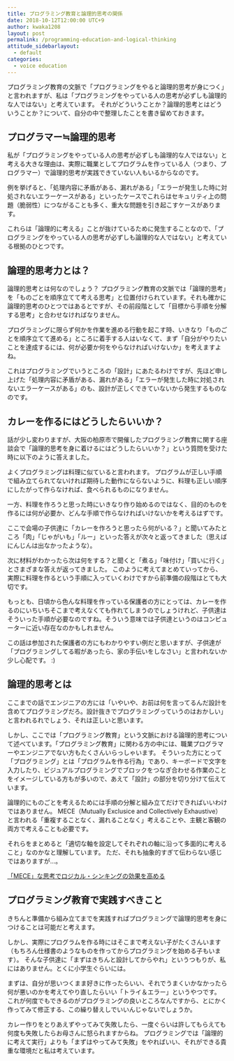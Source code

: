 ```yaml
---
title: プログラミング教育と論理的思考の関係
date: 2018-10-12T12:00:00 UTC+9
author: kwaka1208
layout: post
permalink: /programming-education-and-logical-thinking
attitude_sidebarlayout:
  - default
categories:
  - voice education
---
```

プログラミング教育の文脈で「プログラミングをやると論理的思考が身につく」と言われますが、私は「プログラミングをやっている人の思考が必ずしも論理的な人ではない」と考えています。
それがどういうことか？論理的思考とはどういうことか？について、自分の中で整理したことを書き留めておきます。

## プログラマー≒論理的思考
私が「プログラミングをやっている人の思考が必ずしも論理的な人ではない」と考える大きな理由は、実際に職業としてプログラムを作っている人（つまり、プログラマー）で論理的思考が実践できていない人もいるからなのです。

例を挙げると、「処理内容に矛盾がある、漏れがある」「エラーが発生した時に対処されないエラーケースがある」といったケースでこれらはセキュリティ上の問題（脆弱性）につながることも多く、重大な問題を引き起こすケースがあります。

これらは「論理的に考える」ことが抜けているために発生することなので、「プログラミングをやっている人の思考が必ずしも論理的な人ではない」と考えている根拠のひとつです。

## 論理的思考力とは？
論理的思考とは何なのでしょう？
プログラミング教育の文脈では「論理的思考」を「ものごとを順序立てて考える思考」と位置付けられています。それも確かに論理的思考のひとつではあるとですが、その前段階として「目標から手順を分解する思考」と合わせなければなりません。

プログラミングに限らず何かを作業を進める行動を起こす時、いきなり「ものごとを順序立てて進める」ところに着手する人はいなくて、まず「自分がやりたいことを達成するには、何が必要か何をやらなければいけないか」を考えますよね。

これはプログラミングでいうところの「設計」にあたるわけですが、先ほど申し上げた「処理内容に矛盾がある、漏れがある」「エラーが発生した時に対処されないエラーケースがある」のも、設計が正しくできていないから発生するものなのです。

## カレーを作るにはどうしたらいいか？
話が少し変わりますが、大阪の柏原市で開催したプログラミング教育に関する座談会で「論理的思考を身に着けるにはどうしたらいいか？」という質問を受けた時に以下のように答えました。

よくプログラミングは料理に似ていると言われます。
プログラムが正しい手順で組み立てられてないければ期待した動作にならないように、料理も正しい順序にしたがって作らなければ、食べられるものになりません。

一方、料理を作ろうと思った時にいきなり作り始めるのではなく、目的のものを作るには何が必要か、どんな手順で作らなければいけないかを考えるはずです。

ここで会場の子供達に「カレーを作ろうと思ったら何がいる？」と聞いてみたところ「肉」「じゃがいも」「ルー」といった答えが次々と返ってきました（思えばにんじんは出なかったような）。

次に材料がわかったら次は何をする？と聞くと「煮る」「味付け」「買いに行く」とさまざまな答えが返ってきました。
このように考えてまとめていってから、実際に料理を作るという手順に入っていくわけですから前準備の段階はとても大切です。

もっとも、日頃から色んな料理を作っている保護者の方にとっては、カレーを作るのにいちいちそこまで考えなくても作れてしまうのでしょうけれど、子供達はそういった手順が必要なのですね。そういう意味では子供達というのはコンピューターに近い存在なのかもしれません。

この話は参加された保護者の方にもわかりやすい例だと思いますが、子供達が「プログラミングしてる暇があったら、家の手伝いをしなさい」と言われないか少し心配です。 :)

## 論理的思考とは
ここまでの話でエンジニアの方には「いやいや、お前は何を言ってるんだ設計を含めてプログラミングだろ。設計抜きでプログラミングっていうのはおかしい」と言われるれでしょう、それは正しいと思います。

しかし、ここでは「プログラミング教育」という文脈における論理的思考について述べています。「プログラミング教育」に関わる方の中には、職業プログラマーやエンジニアでない方もたくさんいらっしゃいます。
そういった方にとって「プログラミング」とは「プログラムを作る行為」であり、キーボードで文字を入力したり、ビジュアルプログラミングでブロックをつなぎ合わせる作業のことをイメージしている方もが多いので、あえて「設計」の部分を切り分けて伝えています。

論理的にものごとを考えるためには手順の分解と組み立てだけできればいいわけではありません。
MECE（Mutually Exclusice and Collectively Exhaustive）と言われる「重複することなく、漏れることなく」考えることや、主観と客観の両方で考えることも必要です。

それらをまとめると「適切な軸を設定してそれぞれの軸に沿って多面的に考えること」なのかなと理解しています。
ただ、それも抽象的すぎて伝わらない感じではありますが...。

[「MECE」な思考でロジカル・シンキングの効果を高める](https://www.ti.tohmatsu.co.jp/column_report/column/hrd_column_52_171121.html)

## プログラミング教育で実践すべきこと
きちんと準備から組み立てまでを実践すればプログラミングで論理的思考を身につけることは可能だと考えます。

しかし、実際にプログラムを作る時にはそこまで考えない子がたくさんいます（もちろん仕様書のようなものを作ってからプログラミングを始める子もいます）。
そんな子供達に「まずはきちんと設計してからやれ」というつもりが、私にはありません。とくに小学生ぐらいには。

まずは、自分が思いつくまま好きに作ったらいい、それでうまくいかなかったら何が悪いのかを考えてやり直したらいい「トライ＆エラー」というやつです。
これが何度でもできるのがプログラミングの良いところなんですから、とにかく作ってみて修正する、この繰り替えしでいいんじゃないでしょうか。

カレー作りをとりあえずやってみて失敗したら、一度ぐらいは許してもらえても何度も失敗したらお母さんに怒られますからね。
プログラミングでは「論理的に考えて実行」よりも「まずはやってみて失敗」をやればいい、それができる貴重な環境だと私は考えています。